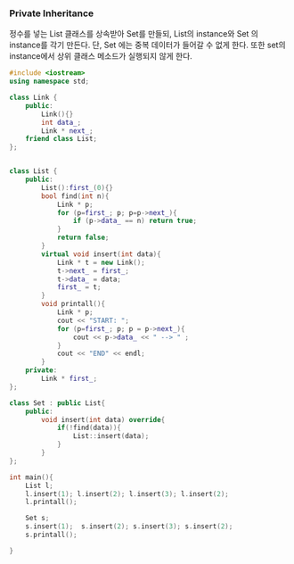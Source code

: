 ### Private Inheritance

정수를 넣는 List 클래스를 상속받아 Set를 만들되,
List의 instance와 Set 의 instance를 각기 만든다.
단, Set 에는 중복 데이터가 들어갈 수 없게 한다.
또한  set의 instance에서 상위 클래스 메소드가 실행되지 않게 한다.

```c++
#include <iostream>
using namespace std;

class Link {
	public:
		Link(){}
		int data_;
		Link * next_;
	friend class List;
};


class List {
	public:
		List():first_(0){}
		bool find(int n){
			Link * p;
			for (p=first_; p; p=p->next_){
				if (p->data_ == n) return true;
			}
			return false;
		}
		virtual void insert(int data){
			Link * t = new Link();
			t->next_ = first_;
			t->data_ = data;
			first_ = t;
		}
		void printall(){
			Link * p;
			cout << "START: ";
			for (p=first_; p; p = p->next_){
				cout << p->data_ << " --> " ;
			}
			cout << "END" << endl;
		}
	private:
		Link * first_;
};

class Set : public List{
	public:
		void insert(int data) override{
			if(!find(data)){
				List::insert(data);
			}
		}
};

int main(){
	List l;
	l.insert(1); l.insert(2); l.insert(3); l.insert(2);
	l.printall();

	Set s;
	s.insert(1);  s.insert(2); s.insert(3); s.insert(2);
	s.printall();

}
```